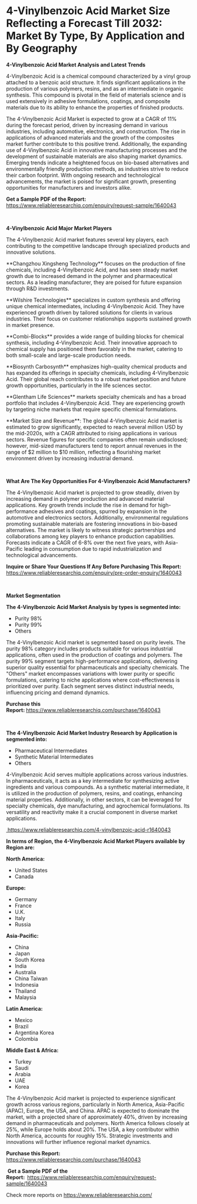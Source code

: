 <p><h1>4-Vinylbenzoic Acid Market Size Reflecting a Forecast Till 2032: Market By Type, By Application and By Geography</h1></p><p><strong>4-Vinylbenzoic Acid Market Analysis and Latest Trends</strong></p>
<p><p>4-Vinylbenzoic Acid is a chemical compound characterized by a vinyl group attached to a benzoic acid structure. It finds significant applications in the production of various polymers, resins, and as an intermediate in organic synthesis. This compound is pivotal in the field of materials science and is used extensively in adhesive formulations, coatings, and composite materials due to its ability to enhance the properties of finished products.</p><p>The 4-Vinylbenzoic Acid Market is expected to grow at a CAGR of 11% during the forecast period, driven by increasing demand in various industries, including automotive, electronics, and construction. The rise in applications of advanced materials and the growth of the composites market further contribute to this positive trend. Additionally, the expanding use of 4-Vinylbenzoic Acid in innovative manufacturing processes and the development of sustainable materials are also shaping market dynamics. Emerging trends indicate a heightened focus on bio-based alternatives and environmentally friendly production methods, as industries strive to reduce their carbon footprint. With ongoing research and technological advancements, the market is poised for significant growth, presenting opportunities for manufacturers and investors alike.</p></p>
<p><strong>Get a Sample PDF of the Report:&nbsp;</strong> <a href="https://www.reliableresearchiq.com/enquiry/request-sample/1640043?utm_campaign=2249&utm_medium=2&utm_source=Github&utm_content=ia&utm_term=01022025&utm_id=4-vinylbenzoic-acid">https://www.reliableresearchiq.com/enquiry/request-sample/1640043</a></p>
<p>&nbsp;</p>
<p><strong>4-Vinylbenzoic Acid Major Market Players</strong></p>
<p><p>The 4-Vinylbenzoic Acid market features several key players, each contributing to the competitive landscape through specialized products and innovative solutions.</p><p>**Changzhou Xingsheng Technology** focuses on the production of fine chemicals, including 4-Vinylbenzoic Acid, and has seen steady market growth due to increased demand in the polymer and pharmaceutical sectors. As a leading manufacturer, they are poised for future expansion through R&D investments.</p><p>**Wilshire Technologies** specializes in custom synthesis and offering unique chemical intermediates, including 4-Vinylbenzoic Acid. They have experienced growth driven by tailored solutions for clients in various industries. Their focus on customer relationships supports sustained growth in market presence.</p><p>**Combi-Blocks** provides a wide range of building blocks for chemical synthesis, including 4-Vinylbenzoic Acid. Their innovative approach to chemical supply has positioned them favorably in the market, catering to both small-scale and large-scale production needs.</p><p>**Biosynth Carbosynth** emphasizes high-quality chemical products and has expanded its offerings in specialty chemicals, including 4-Vinylbenzoic Acid. Their global reach contributes to a robust market position and future growth opportunities, particularly in the life sciences sector.</p><p>**Glentham Life Sciences** markets specialty chemicals and has a broad portfolio that includes 4-Vinylbenzoic Acid. They are experiencing growth by targeting niche markets that require specific chemical formulations.</p><p>**Market Size and Revenue**: The global 4-Vinylbenzoic Acid market is estimated to grow significantly, expected to reach several million USD by the mid-2020s, with a CAGR attributed to rising applications in various sectors. Revenue figures for specific companies often remain undisclosed; however, mid-sized manufacturers tend to report annual revenues in the range of $2 million to $10 million, reflecting a flourishing market environment driven by increasing industrial demand.</p></p>
<p>&nbsp;</p>
<p><strong>What Are The Key Opportunities For 4-Vinylbenzoic Acid Manufacturers?</strong></p>
<p><p>The 4-Vinylbenzoic Acid market is projected to grow steadily, driven by increasing demand in polymer production and advanced material applications. Key growth trends include the rise in demand for high-performance adhesives and coatings, spurred by expansion in the automotive and electronics sectors. Additionally, environmental regulations promoting sustainable materials are fostering innovations in bio-based alternatives. The market is likely to witness strategic partnerships and collaborations among key players to enhance production capabilities. Forecasts indicate a CAGR of 6-8% over the next five years, with Asia-Pacific leading in consumption due to rapid industrialization and technological advancements.</p></p>
<p><strong>Inquire or Share Your Questions If Any Before Purchasing This Report:</strong> <a href="https://www.reliableresearchiq.com/enquiry/pre-order-enquiry/1640043?utm_campaign=2249&utm_medium=2&utm_source=Github&utm_content=ia&utm_term=01022025&utm_id=4-vinylbenzoic-acid">https://www.reliableresearchiq.com/enquiry/pre-order-enquiry/1640043</a></p>
<p>&nbsp;</p>
<p><strong>Market Segmentation</strong></p>
<p><strong>The 4-Vinylbenzoic Acid Market Analysis by types is segmented into:</strong></p>
<p><ul><li>Purity 98%</li><li>Purity 99%</li><li>Others</li></ul></p>
<p><p>The 4-Vinylbenzoic Acid market is segmented based on purity levels. The purity 98% category includes products suitable for various industrial applications, often used in the production of coatings and polymers. The purity 99% segment targets high-performance applications, delivering superior quality essential for pharmaceuticals and specialty chemicals. The "Others" market encompasses variations with lower purity or specific formulations, catering to niche applications where cost-effectiveness is prioritized over purity. Each segment serves distinct industrial needs, influencing pricing and demand dynamics.</p></p>
<p><strong>Purchase this Report:&nbsp;</strong><a href="https://www.reliableresearchiq.com/purchase/1640043?utm_campaign=2249&utm_medium=2&utm_source=Github&utm_content=ia&utm_term=01022025&utm_id=4-vinylbenzoic-acid">https://www.reliableresearchiq.com/purchase/1640043</a></p>
<p>&nbsp;</p>
<p><strong>The 4-Vinylbenzoic Acid Market Industry Research by Application is segmented into:</strong></p>
<p><ul><li>Pharmaceutical Intermediates</li><li>Synthetic Material Intermediates</li><li>Others</li></ul></p>
<p><p>4-Vinylbenzoic Acid serves multiple applications across various industries. In pharmaceuticals, it acts as a key intermediate for synthesizing active ingredients and various compounds. As a synthetic material intermediate, it is utilized in the production of polymers, resins, and coatings, enhancing material properties. Additionally, in other sectors, it can be leveraged for specialty chemicals, dye manufacturing, and agrochemical formulations. Its versatility and reactivity make it a crucial component in diverse market applications.</p></p>
<p><a href="https://www.reliableresearchiq.com/4-vinylbenzoic-acid-r1640043?utm_campaign=2249&utm_medium=2&utm_source=Github&utm_content=ia&utm_term=01022025&utm_id=4-vinylbenzoic-acid">&nbsp;https://www.reliableresearchiq.com/4-vinylbenzoic-acid-r1640043</a></p>
<p><strong>In terms of Region, the 4-Vinylbenzoic Acid Market Players available by Region are:</strong></p>
<p>
    <p> <strong> North America: </strong>
        <ul>
            <li>United States</li>
            <li>Canada</li>
        </ul>
        </p> 
    <p> <strong> Europe: </strong>
        <ul>
            <li>Germany</li>
            <li>France</li>
            <li>U.K.</li>
            <li>Italy</li>
            <li>Russia</li>
        </ul>
        </p> 
    <p> <strong> Asia-Pacific: </strong>
        <ul>
            <li>China</li>
            <li>Japan</li>
            <li>South Korea</li>
            <li>India</li>
            <li>Australia</li>
            <li>China Taiwan</li>
            <li>Indonesia</li>
            <li>Thailand</li>
            <li>Malaysia</li>
        </ul>
        </p> 
    <p> <strong> Latin America: </strong>
        <ul>
            <li>Mexico</li>
            <li>Brazil</li>
            <li>Argentina Korea</li>
            <li>Colombia</li>
        </ul>
        </p> 
    <p> <strong> Middle East & Africa: </strong>
        <ul>
            <li>Turkey</li>
            <li>Saudi</li>
            <li>Arabia</li>
            <li>UAE</li>
            <li>Korea</li>
        </ul>
    </p>
    </p>
<p><p>The 4-Vinylbenzoic Acid market is projected to experience significant growth across various regions, particularly in North America, Asia-Pacific (APAC), Europe, the USA, and China. APAC is expected to dominate the market, with a projected share of approximately 40%, driven by increasing demand in pharmaceuticals and polymers. North America follows closely at 25%, while Europe holds about 20%. The USA, a key contributor within North America, accounts for roughly 15%. Strategic investments and innovations will further influence regional market dynamics.</p></p>
<p><strong>Purchase this Report: </strong><a href="https://www.reliableresearchiq.com/purchase/1640043?utm_campaign=2249&utm_medium=2&utm_source=Github&utm_content=ia&utm_term=01022025&utm_id=4-vinylbenzoic-acid">https://www.reliableresearchiq.com/purchase/1640043</a></p>
<p>&nbsp;<strong>Get a Sample PDF of the Report:&nbsp;&nbsp;</strong><a href="https://www.reliableresearchiq.com/enquiry/request-sample/1640043?utm_campaign=2249&utm_medium=2&utm_source=Github&utm_content=ia&utm_term=01022025&utm_id=4-vinylbenzoic-acid">https://www.reliableresearchiq.com/enquiry/request-sample/1640043</a></p>
<p><strong></strong></p>
<p>Check more reports on <a href="https://www.reliableresearchiq.com/?utm_campaign=2249&utm_medium=2&utm_source=Github&utm_content=ia&utm_term=01022025&utm_id=4-vinylbenzoic-acid">https://www.reliableresearchiq.com/</a></p>